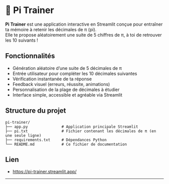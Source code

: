 # 🧠 Pi Trainer

**Pi Trainer** est une application interactive en Streamlit conçue pour entraîner ta mémoire à retenir les décimales de π (pi).  
Elle te propose aléatoirement une suite de 5 chiffres de π, à toi de retrouver les 10 suivants !


## Fonctionnalités

- Génération aléatoire d’une suite de 5 décimales de π
- Entrée utilisateur pour compléter les 10 décimales suivantes
- Vérification instantanée de ta réponse
- Feedback visuel (erreurs, réussite, animations)
- Personnalisation de la plage de décimales à étudier
- Interface simple, accessible et agréable via Streamlit


## Structure du projet

```text
pi-trainer/
├── app.py               # Application principale Streamlit
├── pi.txt               # Fichier contenant les décimales de π (en une seule ligne)
├── requirements.txt     # Dépendances Python
└── README.md            # Ce fichier de documentation
```


## Lien

- https://pi-trainer.streamlit.app/

---